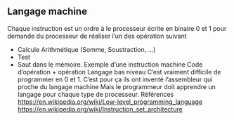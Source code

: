 ## Langage machine

Chaque instruction est un ordre à le processeur écrite en binaire 0 et 1 pour demande du processeur de réaliser l’un des opération suivant 
-	Calcule Arithmétique (Somme, Soustraction, …)
-	Test
-	Saut dans le mémoire.
Exemple d’une instruction machine 
Code d’opération + opération
Langage bas niveau
C’est vraiment difficile de programmer en 0 et 1.
C’est pour ça ils ont inventé l’assembleur qui proche du langage machine
Mais le programmeur doit apprendre un langage pour chaque type de processeur. 
Références
https://en.wikipedia.org/wiki/Low-level_programming_language
https://en.wikipedia.org/wiki/Instruction_set_architecture



